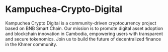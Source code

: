 # Kampuchea-Crypto-Digital
Kampuchea Crypto Digital is a community-driven cryptocurrency project based on BNB Smart Chain. Our mission is to promote digital asset adoption and blockchain innovation in Cambodia, empowering users with transparent and secure tokenomics. Join us to build the future of decentralized finance in the Khmer community.

